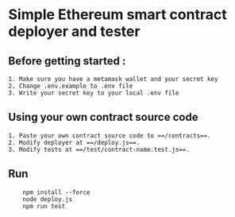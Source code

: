 # Simple Ethereum smart contract deployer and tester
## Before getting started : 
    1. Make sure you have a metamask wallet and your secret key
    2. Change .env.example to .env file 
    3. Write your secret key to your local .env file

## Using your own contract source code
    1. Paste your own contract source code to ==/contracts==.
    2. Modify deployer at ==/deploy.js==.
    3. Modify tests at ==/test/contract-name.test.js==.

## Run

```
    npm install --force
    node deploy.js
    npm run test
```

